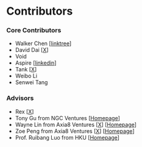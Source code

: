 # Contributors

### Core Contributors

* Walker Chen \[[linktree](https://linktr.ee/walkercsx)]
* David Dai \[[X](https://x.com/0xSkyold)]
* Void
* Aspire \[[linkedin](https://www.linkedin.com/in/aspire-tsao-63a510a7/)]
* Tank \[[X](https://x.com/tankxu)]
* Weibo Li
* Senwei Tang

### Advisors

* Rex \[[X](https://x.com/RexWang42)]
* Tony Gu from NGC Ventures \[[Homepage](https://ngc.fund/)]
* Wayne Lin from Axia8 Ventures \[[X](https://x.com/wayne_axia8)] \[[Homepage](https://www.axia8.com/)]
* Zoe Peng from Axia8 Ventures \[[X](https://x.com/ZhuowenPeng)] \[[Homepage](https://www.axia8.com/)]
* Prof. Ruibang Luo from HKU \[[Homepage](https://www.bio8.cs.hku.hk/)]
